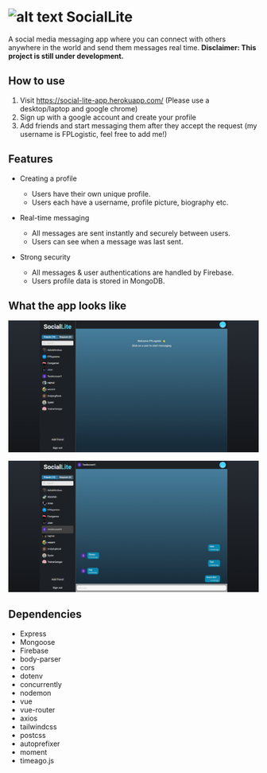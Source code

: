 # ![alt text](https://github.com/FPLCodes/SocialLite/blob/main/client/public/icon.ico) SocialLite
A social media messaging app where you can connect with others anywhere in the world and send them messages real time.
**Disclaimer: This project is still under development.**

## How to use
1. Visit https://social-lite-app.herokuapp.com/ (Please use a desktop/laptop and google chrome)
2. Sign up with a google account and create your profile
3. Add friends and start messaging them after they accept the request (my username is FPLogistic, feel free to add me!)

## Features
- Creating a profile
  - Users have their own unique profile.
  - Users each have a username, profile picture, biography etc.
  
- Real-time messaging
  - All messages are sent instantly and securely between users.
  - Users can see when a message was last sent.
  
- Strong security
  - All messages & user authentications are handled by Firebase.
  - Users profile data is stored in MongoDB.

## What the app looks like

![alt text](https://github.com/FPLCodes/SocialLite/blob/main/Screenshots/SocialLite-Homepage.png)
 
![alt text](https://github.com/FPLCodes/SocialLite/blob/main/Screenshots/SocialLite-Chat.png)

## Dependencies
- Express
- Mongoose
- Firebase
- body-parser
- cors
- dotenv
- concurrently
- nodemon
- vue
- vue-router
- axios
- tailwindcss
- postcss
- autoprefixer
- moment
- timeago.js

